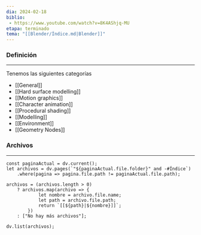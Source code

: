 ```yaml
---
dia: 2024-02-18
biblio:
 - https://www.youtube.com/watch?v=8K4AShjq-MU
etapa: terminado
tema: "[[Blender/Índice.md|Blender]]"
---
```

### Definición
---
Tenemos las siguientes categorías
* [[General]]
* [[Hard surface modelling]]
* [[Motion graphics]]
* [[Character animation]]
* [[Procedural shading]]
* [[Modelling]]
* [[Environment]]
* [[Geometry Nodes]]




### Archivos
---
```dataviewjs 
const paginaActual = dv.current();
let archivos = dv.pages(`"${paginaActual.file.folder}" and -#Índice`)
	.where(pagina => pagina.file.path != paginaActual.file.path);

archivos = (archivos.length > 0) 
	? archivos.map(archivo => {
			let nombre = archivo.file.name;
			let path = archivo.file.path;
			return `[[${path}|${nombre}]]`;
		}) 
	: ["No hay más archivos"];

dv.list(archivos);	
```